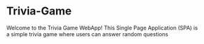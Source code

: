 # Trivia-Game
Welcome to the Trivia Game WebApp! This Single Page Application (SPA) is a simple trivia game where users can answer random questions
